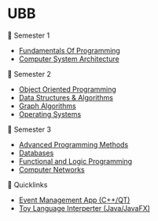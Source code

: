 # UBB #
:open_file_folder: Semester 1
- [Fundamentals Of Programming]( "")
- [Computer System Architecture]( "")

:open_file_folder: Semester 2
- [Object Oriented Programming]( "")
- [Data Structures & Algorithms]( "")
- [Graph Algorithms]( "")
- [Operating Systems]( "")

:open_file_folder: Semester 3
- [Advanced Programming Methods]( "")
- [Databases]( "")
- [Functional and Logic Programming]( "")
- [Computer Networks]( "")

:link: Quicklinks
- [Event Management App (C++/QT)](https://github.com/jamil-zaitouny/University/tree/master/Semester%202/Object%20Oriented%20Programming/EventManagementSystemFinal)
- [Toy Language Interperter (Java/JavaFX)]( "")
